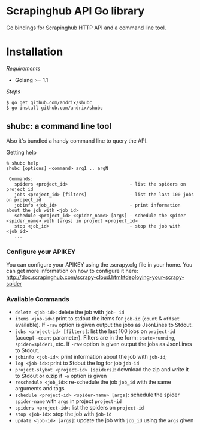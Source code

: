 Scrapinghub API Go library
==========================

Go bindings for Scrapinghub HTTP API and a command line tool.

Installation
============

_Requirements_

* Golang >= 1.1 

_Steps_

    $ go get github.com/andrix/shubc
    $ go install github.com/andrix/shubc

shubc: a command line tool
--------------------------

Also it's bundled a handy command line to query the API.

Getting help

    % shubc help
    shubc [options] <command> arg1 .. argN

     Commands: 
       spiders <project_id>                       - list the spiders on project_id
       jobs <project_id> [filters]                - list the last 100 jobs on project_id
       jobinfo <job_id>                           - print information about the job with <job_id>
       schedule <project_id> <spider_name> [args] - schedule the spider <spider_name> with [args] in project <project_id>
       stop <job_id>                              - stop the job with <job_id>
       ...

### Configure your APIKEY

You can configure your APIKEY using the .scrapy.cfg file in your home. You can get more information on how to configure it here: http://doc.scrapinghub.com/scrapy-cloud.html#deploying-your-scrapy-spider

### Available Commands

* `delete <job-id>`: delete the job with `job- id`
* `items <job-id>`: print to stdout the items for `job-id` (`count` & `offset` available). If `-raw` option is given output the jobs as JsonLines to Stdout.
* `jobs <project-id> [filters]`: list the last 100 jobs on `project-id` (accept `-count` parameter). Filters are in the form: `state=running`, `spider=spider1`, etc. If `-raw` option is given output the jobs as JsonLines to Stdout.
* `jobinfo <job-id>`: print information about the job with `job-id`;
* `log <job-id>`: print to Stdout the log for job `job-id`
* `project-slybot <project-id> [spiders]`: download the zip and write it to Stdout or o.zip if `-o` option is given
* `reschedule <job_id>`: re-schedule the job `job_id` with the same arguments and tags
* `schedule <project-id> <spider-name> [args]`: schedule the spider `spider-name` with `args` in project `project-id`
* `spiders <project-id>`: list the spiders on `project-id`
* `stop <job-id>`: stop the job with `job-id`
* `update <job-id> [args]`: update the job with `job_id` using the `args` given
